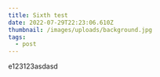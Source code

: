 ```yaml
---
title: Sixth test
date: 2022-07-29T22:23:06.610Z
thumbnail: /images/uploads/background.jpg
tags:
  - post
---
```

e123123asdasd